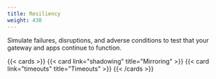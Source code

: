```yaml
---
title: Resiliency
weight: 430
---
```


Simulate failures, disruptions, and adverse conditions to test that your gateway and apps continue to function.

{{< cards >}}
  {{< card link="shadowing" title="Mirroring" >}}
  {{< card link="timeouts" title="Timeouts" >}}
{{< /cards >}}